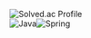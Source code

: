 ![Solved.ac Profile](http://mazassumnida.wtf/api/v2/generate_badge?boj=wkdgusrb3)
<br/>
<img alt="Java" src ="https://img.shields.io/badge/Java-007396.svg?&style=for-the-badge&logo=Java&logoColor=white"/><img alt="Spring" src ="https://img.shields.io/badge/Spring-6DB33F.svg?&style=for-the-badge&logo=Spring&logoColor=white"/>
